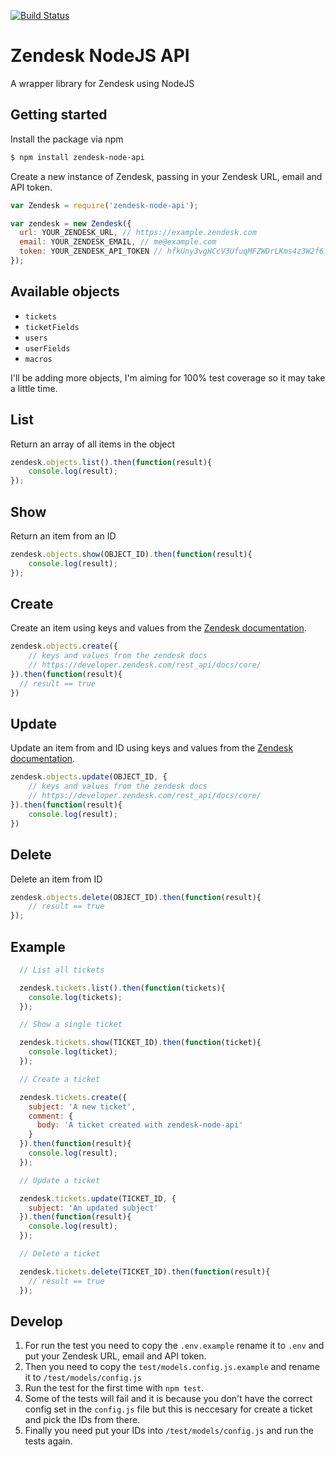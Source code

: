 [![Build Status](https://travis-ci.org/dashedstripes/zendesk-node-api.svg?branch=master)](https://travis-ci.org/dashedstripes/zendesk-node-api)

# Zendesk NodeJS API
A wrapper library for Zendesk using NodeJS

## Getting started
Install the package via npm

```bash
$ npm install zendesk-node-api
```

Create a new instance of Zendesk, passing in your Zendesk URL, email and API token.

```javascript
var Zendesk = require('zendesk-node-api');

var zendesk = new Zendesk({
  url: YOUR_ZENDESK_URL, // https://example.zendesk.com
  email: YOUR_ZENDESK_EMAIL, // me@example.com
  token: YOUR_ZENDESK_API_TOKEN // hfkUny3vgHCcV3UfuqMFZWDrLKms4z3W2f6ftjPT
});
```

## Available objects
- ```tickets```
- ```ticketFields```
- ```users```
- ```userFields```
- ```macros```

I'll be adding more objects, I'm aiming for 100% test coverage so it may take a little time.

## List
Return an array of all items in the object

``` javascript
zendesk.objects.list().then(function(result){
    console.log(result);
});
```

## Show
Return an item from an ID

``` javascript
zendesk.objects.show(OBJECT_ID).then(function(result){
    console.log(result);
});
```

## Create
Create an item using keys and values from the [Zendesk documentation](https://developer.zendesk.com/rest_api/docs/core/).

``` javascript
zendesk.objects.create({
    // keys and values from the zendesk docs
    // https://developer.zendesk.com/rest_api/docs/core/
}).then(function(result){
  // result == true
})
```

## Update
Update an item from and ID using keys and values from the [Zendesk documentation](https://developer.zendesk.com/rest_api/docs/core/).

``` javascript
zendesk.objects.update(OBJECT_ID, {
    // keys and values from the zendesk docs
    // https://developer.zendesk.com/rest_api/docs/core/
}).then(function(result){
    console.log(result);
})
```

## Delete
Delete an item from ID

``` javascript
zendesk.objects.delete(OBJECT_ID).then(function(result){
    // result == true
});
```

## Example

``` javascript
  // List all tickets

  zendesk.tickets.list().then(function(tickets){
    console.log(tickets);
  });

  // Show a single ticket

  zendesk.tickets.show(TICKET_ID).then(function(ticket){
    console.log(ticket);
  });

  // Create a ticket

  zendesk.tickets.create({
    subject: 'A new ticket',
    comment: {
      body: 'A ticket created with zendesk-node-api'
    }
  }).then(function(result){
    console.log(result);
  });

  // Update a ticket

  zendesk.tickets.update(TICKET_ID, {
    subject: 'An updated subject'
  }).then(function(result){
    console.log(result);
  });

  // Delete a ticket

  zendesk.tickets.delete(TICKET_ID).then(function(result){
    // result == true
  });

```

## Develop
1. For run the test you need to copy the `.env.example` rename it to `.env` and put your Zendesk URL, email and API token.
3. Then you need to copy the `test/models.config.js.example` and rename it to `/test/models/config.js`
2. Run the test for the first time with `npm test`.
3. Some of the tests will fail and it is because you don't have the correct config set in the `config.js` file but this is neccesary for create a ticket and pick the IDs from there.
3. Finally you need put your IDs into  `/test/models/config.js` and run the tests again.
